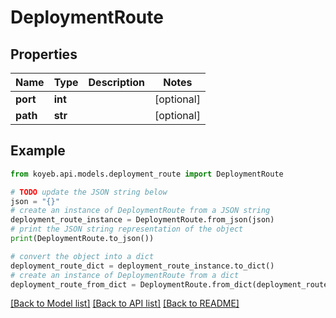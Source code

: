 # DeploymentRoute


## Properties

Name | Type | Description | Notes
------------ | ------------- | ------------- | -------------
**port** | **int** |  | [optional] 
**path** | **str** |  | [optional] 

## Example

```python
from koyeb.api.models.deployment_route import DeploymentRoute

# TODO update the JSON string below
json = "{}"
# create an instance of DeploymentRoute from a JSON string
deployment_route_instance = DeploymentRoute.from_json(json)
# print the JSON string representation of the object
print(DeploymentRoute.to_json())

# convert the object into a dict
deployment_route_dict = deployment_route_instance.to_dict()
# create an instance of DeploymentRoute from a dict
deployment_route_from_dict = DeploymentRoute.from_dict(deployment_route_dict)
```
[[Back to Model list]](../README.md#documentation-for-models) [[Back to API list]](../README.md#documentation-for-api-endpoints) [[Back to README]](../README.md)


